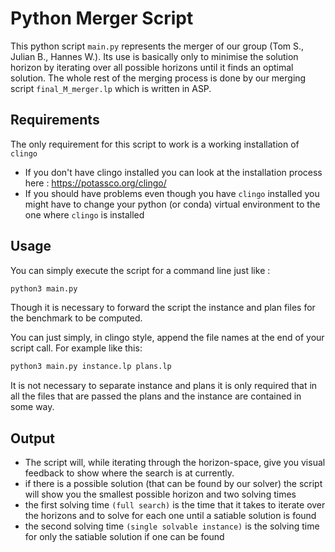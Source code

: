 # Python Merger Script

This python script `main.py` represents the merger of our group (Tom S., Julian B., Hannes W.). Its use is basically only to minimise the solution horizon by iterating over all possible horizons until it finds an optimal solution. The whole rest of the merging process is done by our merging script `final_M_merger.lp` which is written in ASP.



## Requirements

The only requirement for this script to work is a working installation of `clingo`

+ If you don't have clingo installed you can look at the installation process here : https://potassco.org/clingo/
+ If you should have problems even though you have `clingo` installed you might have to change your python (or conda) virtual environment to the one where `clingo` is installed



## Usage

You can simply execute the script for a command line just like :

```bash
python3 main.py
```

Though it is necessary to forward the script the instance and plan files for the benchmark to be computed.

You can just simply, in clingo style, append the file names at the end of your script call. For example like this:

```bash
python3 main.py instance.lp plans.lp
```

It is not necessary to separate instance and plans it is only required that in all the files that are passed the plans and the instance are contained in some way.



## Output

+ The script will, while iterating through the horizon-space, give you visual feedback to show where the search is at currently.
+ if there is a possible solution (that can be found by our solver) the script will show you the smallest possible horizon and two solving times
+ the first solving time `(full search)` is the time that it takes to iterate over the horizons and to solve for each one until a satiable solution is found
+ the second solving time `(single solvable instance)` is the solving time for only the satiable solution if one can be found

